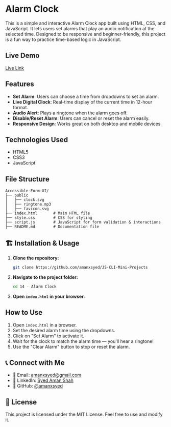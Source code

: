 # Alarm Clock

This is a simple and interactive Alarm Clock app built using HTML, CSS, and JavaScript. It lets users set alarms that play an audio notification at the selected time. Designed to be responsive and beginner-friendly, this project is a fun way to practice time-based logic in JavaScript.

## Live Demo
[Live Link]()

## Features
- **Set Alarm**: Users can choose a time from dropdowns to set an alarm.
- **Live Digital Clock**: Real-time display of the current time in 12-hour format.
- **Audio Alert**: Plays a ringtone when the alarm goes off.
- **Disable/Reset Alarm**: Users can cancel or reset the alarm easily.
- **Responsive Design**: Works great on both desktop and mobile devices.

## Technologies Used
- HTML5
- CSS3
- JavaScript

## File Structure
```
Accessible-Form-UI/
├── public
│   ├── clock.svg  
│   ├── ringtone.mp3 
│   ├── favicon.svg 
├── index.html       # Main HTML file
├── style.css        # CSS for styling
├── script.js        # JavaScript for form validation & interactions
├── README.md        # Documentation file
```

## 🏗 Installation & Usage
1. **Clone the repository:**
   ```sh
   git clone https://github.com/amanxsyed/JS-CLI-Mini-Projects
   ```
2. **Navigate to the project folder:**
   ```sh
   cd 14 - Alarm Clock
   ```
3. **Open `index.html` in your browser.**

## How to Use
1. Open `index.html` in a browser.
2. Set the desired alarm time using the dropdowns.
3. Click on "Set Alarm" to activate it.
4. Wait for the clock to match the alarm time — you'll hear a ringtone!
5. Use the "Clear Alarm" button to stop or reset the alarm.

## 📞 Connect with Me
- 📧 Email: [amanxsyed@gmail.com](mailto:amanxsyed@gmail.com)
- 💼 LinkedIn: [Syed Aman Shah](https://www.linkedin.com/in/amanxsyed)
- 🐙 GitHub: [@amanxsyed](https://github.com/amanxsyed)

## 📝 License
This project is licensed under the MIT License. Feel free to use and modify it.

